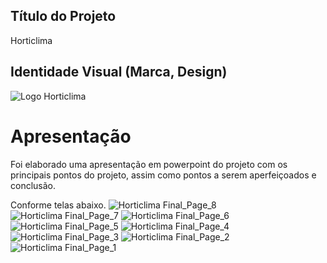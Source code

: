 ## Título do Projeto

Horticlima 

## Identidade Visual (Marca, Design)

![Logo Horticlima](https://github.com/ICEI-PUC-Minas-PMV-ADS/pmv-ads-2023-1-e2-proj-horticlima/assets/114196258/3394f193-aa80-4129-a393-71bfbf3894db)

# Apresentação

Foi elaborado uma apresentação em powerpoint do projeto com os principais pontos do projeto, assim como pontos a serem aperfeiçoados e conclusão.

Conforme telas abaixo.
![Horticlima Final_Page_8](https://github.com/ICEI-PUC-Minas-PMV-ADS/pmv-ads-2023-1-e2-proj-horticlima/assets/114196258/5795e6c3-4b7b-47ad-ae6f-e85b52905ff6)
![Horticlima Final_Page_7](https://github.com/ICEI-PUC-Minas-PMV-ADS/pmv-ads-2023-1-e2-proj-horticlima/assets/114196258/94ae37ea-30d7-4ad8-878a-71f5d88d6e94)
![Horticlima Final_Page_6](https://github.com/ICEI-PUC-Minas-PMV-ADS/pmv-ads-2023-1-e2-proj-horticlima/assets/114196258/f43e49ca-3b3b-4ea0-bbe1-b7c66e0df81b)
![Horticlima Final_Page_5](https://github.com/ICEI-PUC-Minas-PMV-ADS/pmv-ads-2023-1-e2-proj-horticlima/assets/114196258/277ea034-4546-4d44-b4f4-ba9b14e336d9)
![Horticlima Final_Page_4](https://github.com/ICEI-PUC-Minas-PMV-ADS/pmv-ads-2023-1-e2-proj-horticlima/assets/114196258/57a0fee1-3d9b-469e-93c4-91526f1a9129)
![Horticlima Final_Page_3](https://github.com/ICEI-PUC-Minas-PMV-ADS/pmv-ads-2023-1-e2-proj-horticlima/assets/114196258/2d2330c4-cc8b-4b61-aab1-71fec3cbaf74)
![Horticlima Final_Page_2](https://github.com/ICEI-PUC-Minas-PMV-ADS/pmv-ads-2023-1-e2-proj-horticlima/assets/114196258/b8bca5ac-cd0b-4612-aa1b-261bd33c1c7f)
![Horticlima Final_Page_1](https://github.com/ICEI-PUC-Minas-PMV-ADS/pmv-ads-2023-1-e2-proj-horticlima/assets/114196258/6c29aae8-7576-48cb-9352-ed447d215d98)


